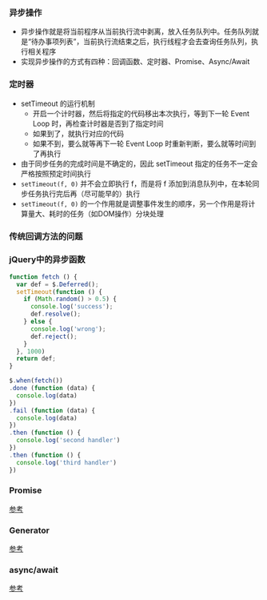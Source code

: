 ### 异步操作

- 异步操作就是将当前程序从当前执行流中剥离，放入任务队列中。任务队列就是“待办事项列表”，当前执行流结束之后，执行线程才会去查询任务队列，执行相关程序
- 实现异步操作的方式有四种：回调函数、定时器、Promise、Async/Await


### 定时器

- setTimeout 的运行机制
  + 开启一个计时器，然后将指定的代码移出本次执行，等到下一轮 Event Loop 时，再检查计时器是否到了指定时间
  + 如果到了，就执行对应的代码
  + 如果不到，要么就等再下一轮 Event Loop 时重新判断，要么就等时间到了再执行
- 由于同步任务的完成时间是不确定的，因此 setTimeout 指定的任务不一定会严格按照预定时间执行
- `setTimeout(f, 0)` 并不会立即执行 f，而是将 f 添加到消息队列中，在本轮同步任务执行完后再（尽可能早的）执行
- `setTimeout(f, 0)` 的一个作用就是调整事件发生的顺序，另一个作用是将计算量大、耗时的任务（如DOM操作）分块处理


### 传统回调方法的问题


### jQuery中的异步函数

```js
function fetch () {
  var def = $.Deferred();
  setTimeout(function () {
    if (Math.random() > 0.5) {
      console.log('success');
      def.resolve();
    } else {
      console.log('wrong');
      def.reject();
    }
  }, 1000)
  return def;
}

$.when(fetch())
.done (function (data) {
  console.log(data)
})
.fail (function (data) {
  console.log(data)
})
.then (function () {
  console.log('second handler')
})
.then (function () {
  console.log('third handler')
})
```


### Promise

[参考](https://github.com/bison1994/JavaScript-Sketches/blob/master/ECMAScript/ES6/Promise.md)


### Generator

[参考](https://github.com/bison1994/JavaScript-Sketches/blob/master/ECMAScript/ES6/Iterators%26Generators.md)


### async/await

[参考](https://github.com/bison1994/JavaScript-Sketches/blob/master/ECMAScript/ES6/Async.md)